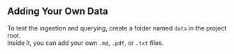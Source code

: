 ## Adding Your Own Data

To test the ingestion and querying, create a folder named `data` in the project root.  
Inside it, you can add your own `.md`, `.pdf`, or `.txt` files. 
